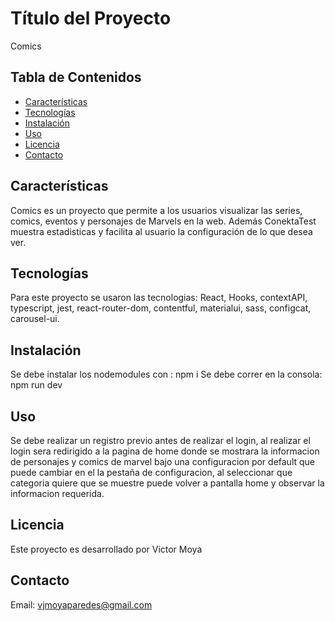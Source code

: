# Título del Proyecto

Comics

## Tabla de Contenidos

- [Características](#características)
- [Tecnologías](#software)
- [Instalación](#instalación)
- [Uso](#uso)
- [Licencia](#licencia)
- [Contacto](#contacto)

## Características

Comics es un proyecto que permite a los usuarios  visualizar las series, comics, eventos 
                y personajes de Marvels en la web. Además ConektaTest muestra
                estadisticas y facilita al usuario la configuración de lo que desea ver.

## Tecnologías 

Para este proyecto se usaron las tecnologias: React, Hooks, contextAPI, typescript, jest, react-router-dom, contentful, materialui, sass, configcat, carousel-ui.

## Instalación
Se debe instalar los nodemodules con : npm i
Se debe correr en la consola:  npm run dev 

## Uso

Se debe realizar un registro previo antes de realizar el login, al realizar el login sera redirigido a la pagina de home donde se mostrara la informacion
de personajes y comics de marvel bajo una configuracion por default que puede cambiar en el la pestaña de configuracion, al seleccionar que categoria 
quiere que se muestre puede volver a pantalla home y observar la informacion requerida. 


## Licencia

Este proyecto es desarrollado por Victor Moya

## Contacto

Email: vjmoyaparedes@gmail.com
